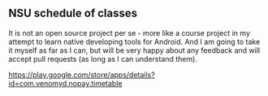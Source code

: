 ## NSU schedule of classes

It is not an open source project per se - more like a course project in my attempt to learn native developing tools for Android.
And I am going to take it myself as far as I can, but will be very happy about any feedback and will accept pull requests (as long as I can understand them).

https://play.google.com/store/apps/details?id=com.venomyd.nopay.timetable
